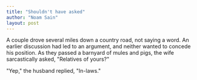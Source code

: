 ```yaml
---
title: "Shouldn't have asked"
author: "Noam Sain"
layout: post
---
```


A couple drove several miles down a country road, not saying a word. An earlier discussion had led to an argument, and neither wanted to concede his position. As they passed a barnyard of mules and pigs, the wife sarcastically asked, "Relatives of yours?"  
  
"Yep," the husband replied, "In-laws."
